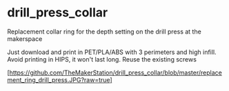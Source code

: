 # drill_press_collar
Replacement collar ring for the depth setting on the drill press at the makerspace

Just download and print in PET/PLA/ABS with 3 perimeters and high infill.   Avoid printing in HIPS, it won't last long.
Reuse the existing screws


[https://github.com/TheMakerStation/drill_press_collar/blob/master/replacement_ring_drill_press.JPG?raw=true]
